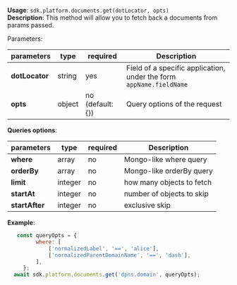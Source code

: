 **Usage**: `sdk.platform.documents.get(dotLocator, opts)`    
**Description**: This method will allow you to fetch back a documents from params passed. 

Parameters: 

| parameters        | type    | required            | Description                                                       |  
|-------------------|---------|------------------	| -----------------------------------------------------------------	|
| **dotLocator**    | string  | yes                 | Field of a specific application, under the form `appName.fieldName` |
| **opts**          | object  | no (default: {})    | Query options of the request |

**Queries options**:

| parameters        | type    | required            | Description                                                       |  
|-------------------|---------|------------------	| -----------------------------------------------------------------	|
| **where**         | array   | no                  | Mongo-like where query |
| **orderBy**       | array   | no                  | Mongo-like orderBy query |
| **limit**         | integer   | no                | how many objects to fetch |
| **startAt**       | integer   | no                | number of objects to skip |
| **startAfter**    | integer   | no                | exclusive skip |


**Example**: 
```js
   const queryOpts = {
         where: [
             ['normalizedLabel', '==', 'alice'],
             ['normalizedParentDomainName', '==', 'dash'],
         ],
     };
  await sdk.platform.documents.get('dpns.domain', queryOpts);
```
